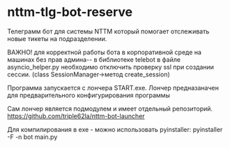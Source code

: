 # nttm-tlg-bot-reserve

Телеграмм бот для системы NTTM который помогает отслеживать новые тикеты на подразделении.


ВАЖНО! для корректной работы бота в корпоративной среде на машинах 
без прав админа-- в библиотеке telebot в файле asyncio_helper.py 
необходимо отключить проверку ssl при создании сессии.
(class SessionManager->метод create_session)


Программа запускается с лончера START.exe. Лончер предназаначен для предварительного 
конфигурирования программы
 
Сам лончер является подмодулем и имеет отдельный репозиторий.
https://github.com/triple62la/nttm-bot-launcher

Для компилирования в exe  - можно использовать pyinstaller:
pyinstaller -F -n bot main.py




